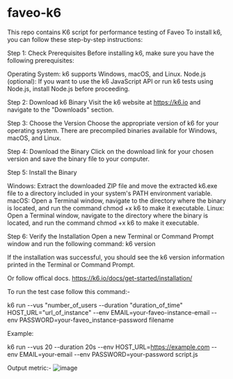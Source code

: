 # faveo-k6
This repo contains K6 script for performance testing of Faveo
To install k6, you can follow these step-by-step instructions:

Step 1: Check Prerequisites
Before installing k6, make sure you have the following prerequisites:

Operating System: k6 supports Windows, macOS, and Linux.
Node.js (optional): If you want to use the k6 JavaScript API or run k6 tests using Node.js, install Node.js before proceeding.

Step 2: Download k6 Binary
Visit the k6 website at https://k6.io and navigate to the "Downloads" section.

Step 3: Choose the Version
Choose the appropriate version of k6 for your operating system. There are precompiled binaries available for Windows, macOS, and Linux.

Step 4: Download the Binary
Click on the download link for your chosen version and save the binary file to your computer.

Step 5: Install the Binary

Windows: Extract the downloaded ZIP file and move the extracted k6.exe file to a directory included in your system's PATH environment variable.
macOS: Open a Terminal window, navigate to the directory where the binary is located, and run the command chmod +x k6 to make it executable.
Linux: Open a Terminal window, navigate to the directory where the binary is located, and run the command chmod +x k6 to make it executable.

Step 6: Verify the Installation
Open a new Terminal or Command Prompt window and run the following command:
k6 version

If the installation was successful, you should see the k6 version information printed in the Terminal or Command Prompt.

Or follow offical docs.
https://k6.io/docs/get-started/installation/


To run the test case follow this command:-

k6 run --vus "number_of_users --duration "duration_of_time" HOST_URL="url_of_instance" --env EMAIL=your-faveo-instance-email --env PASSWORD=your-faveo_instance-password filename

Example:

k6 run --vus 20 --duration 20s --env HOST_URL=https://example.com --env EMAIL=your-email --env PASSWORD=your-password script.js

Output metric:-
![image](https://github.com/ladybirdweb/faveo-k6/assets/110447324/17562747-892e-45e3-b99f-4d50df83a2da)

